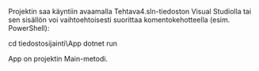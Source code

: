 Projektin saa käyntiin avaamalla Tehtava4.sln-tiedoston Visual Studiolla 
tai sen sisällön voi vaihtoehtoisesti suorittaa komentokehotteella (esim. PowerShell):

cd tiedostosijainti\App
dotnet run

App on projektin Main-metodi.
